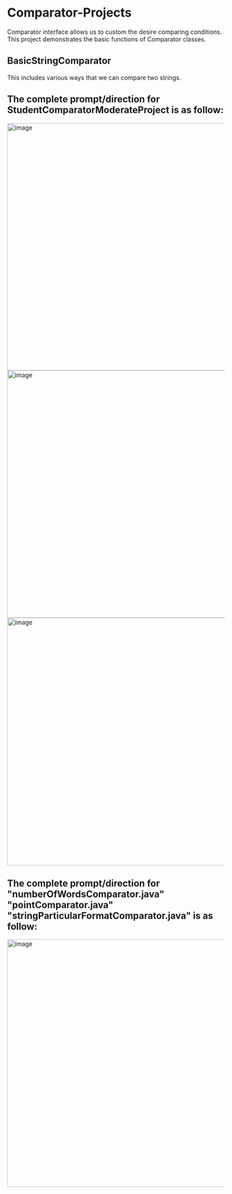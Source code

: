 # Comparator-Projects
Comparator interface allows us to custom the desire comparing conditions. This project demonstrates the basic functions of Comparator classes.

## BasicStringComparator
This includes various ways that we can compare two strings.

## The complete prompt/direction for StudentComparatorModerateProject is as follow:
<img width="573" alt="image" src="https://user-images.githubusercontent.com/100184045/194793846-ac539970-9418-4d08-b076-5bab52e96cb6.png">
<img width="573" alt="image" src="https://user-images.githubusercontent.com/100184045/194793892-ab3eba59-aa3a-4bc3-a608-94a53169cd53.png">
<img width="574" alt="image" src="https://user-images.githubusercontent.com/100184045/194793905-04ace7e1-4421-4ab1-8a6e-83a2e1da14d5.png">

## The complete prompt/direction for "numberOfWordsComparator.java" "pointComparator.java" "stringParticularFormatComparator.java" is as follow:
<img width="574" alt="image" src="https://user-images.githubusercontent.com/100184045/194796220-de3c1f7f-aa78-448e-904a-c2c3dfdecc83.png">

